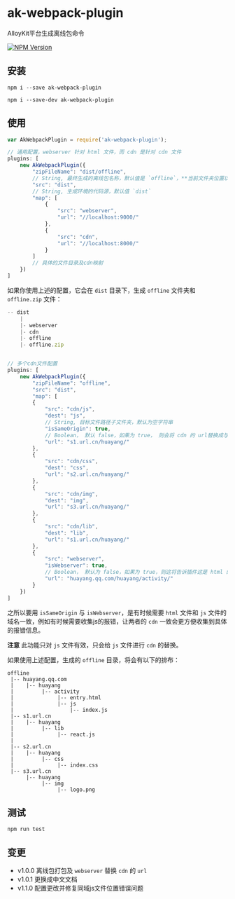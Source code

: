 # ak-webpack-plugin

AlloyKit平台生成离线包命令

[![NPM Version](https://img.shields.io/npm/v/ak-webpack-plugin.svg?style=flat)](https://www.npmjs.com/package/ak-webpack-plugin)

## 安装

```
npm i --save ak-webpack-plugin

npm i --save-dev ak-webpack-plugin
```

##  使用

``` javascript
var AkWebpackPlugin = require('ak-webpack-plugin');

// 通用配置，webserver 针对 html 文件，而 cdn 是针对 cdn 文件
plugins: [
	new AkWebpackPlugin({
	    "zipFileName": "dist/offline", 
	    // String, 最终生成的离线包名称，默认值是 `offline`，**当前文件夹位置以命令执行位置为基准**
	    "src": "dist",
	    // String, 生成环境的代码源，默认值 `dist`
	    "map": [
	        {
	            "src": "webserver",
	            "url": "//localhost:9000/"
	        },
	        {
	            "src": "cdn",
	            "url": "//localhost:8000/"
	        }
	    ]
	    // 具体的文件目录及cdn映射
	})
]

```

如果你使用上述的配置，它会在 `dist` 目录下，生成 `offline` 文件夹和 `offline.zip` 文件：

``` javascript
-- dist
	|
	|- webserver
	|- cdn
	|- offline
	|- offline.zip
```

``` javascript

// 多个cdn文件配置
plugins: [
	new AkWebpackPlugin({
	    "zipFileName": "offline",
        "src": "dist",
        "map": [
        {
            "src": "cdn/js",
            "dest": "js",
            // String, 目标文件路径子文件夹，默认为空字符串
            "isSameOrigin": true, 
            // Boolean， 默认 false，如果为 true， 则会将 cdn 的 url替换成与 isWebserver 为 true 的 cdn url
            "url": "s1.url.cn/huayang/"
        },
        {
            "src": "cdn/css",
            "dest": "css",
            "url": "s2.url.cn/huayang/"
        },
        {
            "src": "cdn/img",
            "dest": "img",
            "url": "s3.url.cn/huayang/"
        },
        {
            "src": "cdn/lib",
            "dest": "lib",
            "url": "s1.url.cn/huayang/"
        },
        {
            "src": "webserver",
            "isWebserver": true,
            // Boolean， 默认为 false，如果为 true，则这将告诉插件这是 html 的主要 cdn url 
            "url": "huayang.qq.com/huayang/activity/"
        }
	})
]

```

之所以要用 `isSameOrigin` 与 `isWebserver`，是有时候需要 `html` 文件和 `js` 文件的域名一致，例如有时候需要收集js的报错，让两者的 `cdn` 一致会更方便收集到具体的报错信息。

**注意** 此功能只对 `js` 文件有效，只会给 `js` 文件进行 `cdn` 的替换。

如果使用上述配置，生成的 `offline` 目录，将会有以下的排布：

```
offline
 |-- huayang.qq.com
 |    |-- huayang
 |         |-- activity
 |              |-- entry.html
 |              |-- js
 |                  |-- index.js
 |-- s1.url.cn
 |    |-- huayang
 |         |-- lib
 |              |-- react.js
 |
 |-- s2.url.cn
 |    |-- huayang
 |         |-- css
 |              |-- index.css
 |-- s3.url.cn
      |-- huayang
           |-- img
                |-- logo.png
```


## 测试
```
npm run test
```

## 变更
* v1.0.0 离线包打包及 `webserver` 替换 `cdn` 的 `url`
* v1.0.1 更换成中文文档
* v1.1.0 配置更改并修复同域js文件位置错误问题